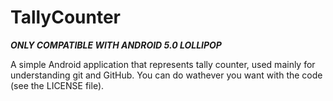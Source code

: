 TallyCounter
============

***ONLY COMPATIBLE WITH ANDROID 5.0 LOLLIPOP***

A simple Android application that represents tally counter, used mainly for understanding git and GitHub.
You can do wathever you want with the code (see the LICENSE file).
